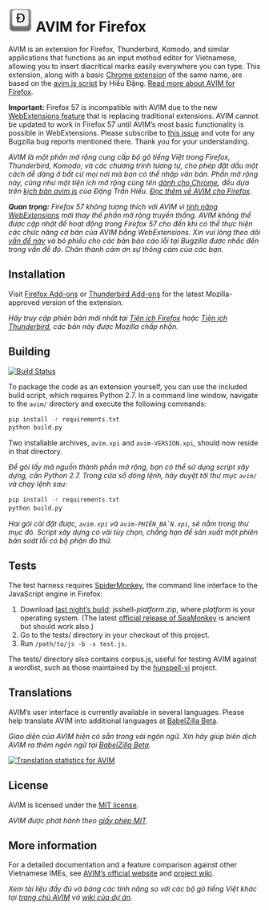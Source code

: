![](icon.png?raw=true)
AVIM for Firefox
================

AVIM is an extension for Firefox, Thunderbird, Komodo, and similar applications that functions as an input method editor for Vietnamese, allowing you to insert diacritical marks easily everywhere you can type. This extension, along with a basic [Chrome extension](https://github.com/kimkha/avim-chrome) of the same name, are based on the [avim.js script](http://sourceforge.net/projects/rhos/) by Hiếu Đặng. [Read more about AVIM for Firefox](http://avim.1ec5.org/en/).

**Important:** Firefox 57 is incompatible with AVIM due to the new [WebExtensions feature](https://support.mozilla.org/kb/firefox-add-technology-modernizing) that is replacing traditional extensions. AVIM cannot be updated to work in Firefox 57 until AVIM’s most basic functionality is possible in WebExtensions. Please subscribe to [this issue](https://github.com/1ec5/avim/issues/141) and vote for any Bugzilla bug reports mentioned there. Thank you for your understanding.

*AVIM là một phần mở rộng cung cấp bộ gõ tiếng Việt trong Firefox, Thunderbird, Komodo, và các chương trình tương tự, cho phép đặt dấu một cách dễ dàng ở bất cứ mọi nơi mà bạn có thể nhập văn bản. Phần mở rộng này, cũng như một tiện ích mở rộng cùng tên [dành cho Chrome](https://github.com/kimkha/avim-chrome), đều dựa trên [kịch bản avim.js](http://sourceforge.net/projects/rhos/) của Đặng Trần Hiếu. [Đọc thêm về AVIM cho Firefox](http://avim.1ec5.org/).*

***Quan trọng:** Firefox 57 không tương thích với AVIM vì [tính năng WebExtensions](https://support.mozilla.org/vi/kb/firefox-add-technology-modernizing) mới thay thế phần mở rộng truyền thống. AVIM không thể được cập nhật để hoạt động trong Firefox 57 cho đến khi có thể thực hiện các chức năng cơ bản của AVIM bằng WebExtensions. Xin vui lòng theo dõi [vấn đề này](https://github.com/1ec5/avim/issues/141) và bỏ phiếu cho các bản báo cáo lỗi tại Bugzilla được nhắc đến trong vấn đề đó. Chân thành cám ơn sự thông cảm của các bạn.*

Installation
------------

Visit [Firefox Add-ons](https://addons.mozilla.org/firefox/addon/avim/?src=external-github) or [Thunderbird Add-ons](https://addons.thunderbird.net/thunderbird/addon/avim/?src=external-github) for the latest Mozilla-approved version of the extension.

*Hãy truy cập phiên bản mới nhất tại [Tiện ích Firefox](https://addons.mozilla.org/vi/firefox/addon/avim/?src=external-github) hoặc [Tiện ích Thunderbird](https://addons.thunderbird.net/vi/thunderbird/addon/avim/?src=external-github), các bản này được Mozilla chấp nhận.*

Building
--------

[![Build Status](https://travis-ci.org/1ec5/avim.svg?branch=master)](https://travis-ci.org/1ec5/avim)

To package the code as an extension yourself, you can use the included build script, which requires Python 2.7. In a command line window, navigate to the `avim/` directory and execute the following commands:

```bash
pip install -r requirements.txt
python build.py
```

Two installable archives, `avim.xpi` and `avim-VERSION.xpi`, should now reside in that directory.

*Để gói lấy mã nguồn thành phần mở rộng, bạn có thể sử dụng script xây dựng, cần Python 2.7. Trong cửa sổ dòng lệnh, hãy duyệt tới thư mục `avim/` và chạy lệnh sau:*

```bash
pip install -r requirements.txt
python build.py
```

*Hai gói cài đặt được, `avim.xpi` và `avim-PHIÊN_BẢN.xpi`, sẽ nằm trong thư mục đó. Script xây dựng có vài tùy chọn, chẳng hạn để sản xuất một phiên bản soát lỗi có bộ phận đo thử.*

Tests
-----

The test harness requires [SpiderMonkey](https://developer.mozilla.org/en-US/docs/Mozilla/Projects/SpiderMonkey), the command line interface to the JavaScript engine in Firefox:

1. Download [last night’s build](https://ftp.mozilla.org/pub/mozilla.org/firefox/nightly/latest-mozilla-central/): jsshell-_platform_.zip, where _platform_ is your operating system. (The latest [official release of SeaMonkey](http://ftp.mozilla.org/pub/mozilla.org/js/) is ancient but should work also.)
1. Go to the tests/ directory in your checkout of this project.
1. Run `/path/to/js -b -s test.js`.

The tests/ directory also contains corpus.js, useful for testing AVIM against a wordlist, such as those maintained by the [hunspell-vi](https://github.com/1ec5/hunspell-vi) project.

Translations
------------

AVIM’s user interface is currently available in several languages. Please help translate AVIM into additional languages at [BabelZilla Beta](http://adofex.clear.com.ua/projects/p/avim/).

*Giao diện của AVIM hiện có sẵn trong vài ngôn ngữ. Xin hãy giúp biên dịch AVIM ra thêm ngôn ngữ tại [BabelZilla Beta](http://adofex.clear.com.ua/projects/p/avim/).*

[![Translation statistics for AVIM](http://adofex.clear.com.ua/projects/p/avim/chart/image_png)](http://adofex.clear.com.ua/projects/p/avim/)

License
-------

AVIM is licensed under the [MIT license](LICENSE).

*AVIM được phát hành theo [giấy phép MIT](LICENSE).*

More information
----------------

For a detailed documentation and a feature comparison against other Vietnamese IMEs, see [AVIM’s official website](http://avim.1ec5.org/en/) and [project wiki](https://github.com/1ec5/avim/wiki).

*Xem tài liệu đầy đủ và bảng các tính năng so với các bộ gõ tiếng Việt khác tại [trang chủ AVIM](http://avim.1ec5.org/) và [wiki của dự án](https://github.com/1ec5/avim/wiki).*
